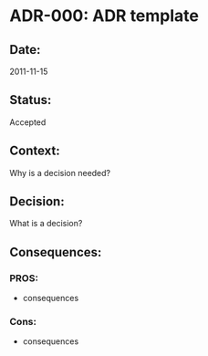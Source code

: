 # ADR-000: ADR template

## Date:
2011-11-15

## Status:
Accepted

## Context:
Why is a decision needed?

## Decision:
What is a decision?

## Consequences:
### PROS:
- consequences

### Cons:
- consequences
